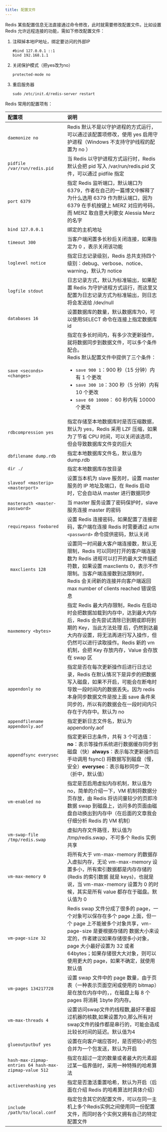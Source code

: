 ```yaml
---
title: 配置文件
---
```


Redis 某些配置信息无法直接通过命令修改，此时就需要修改配置文件。比如设置 Redis 允许远程连接的功能，需如下修改配置文件：

1. 注释掉本地IP地址，绑定要访问的外部IP

   ```shell
   #bind 127.0.0.1 ::1
   bind 192.168.1.1
   ```

2. 关闭保护模式（把yes改为no）

   ```shell
   protected-mode no
   ```

3. 重启服务器

   ```shell
   sudo /etc/init.d/redis-server restart
   ```

Redis 常用的配置项有：

| 配置项                                                 | 说明                                                         |
| :----------------------------------------------------- | :----------------------------------------------------------- |
| `daemonize no`                                         | Redis 默认不是以守护进程的方式运行，可以通过该配置项修改，使用 yes 启用守护进程（Windows 不支持守护线程的配置为 no ） |
| `pidfile /var/run/redis.pid`                           | 当 Redis 以守护进程方式运行时，Redis 默认会把 pid 写入 /var/run/redis.pid 文件，可以通过 pidfile 指定 |
| `port 6379`                                            | 指定 Redis 监听端口，默认端口为 6379，作者在自己的一篇博文中解释了为什么选用 6379 作为默认端口，因为 6379 在手机按键上 MERZ 对应的号码，而 MERZ 取自意大利歌女 Alessia Merz 的名字 |
| `bind 127.0.0.1`                                       | 绑定的主机地址                                               |
| `timeout 300`                                          | 当客户端闲置多长秒后关闭连接，如果指定为 0 ，表示关闭该功能  |
| `loglevel notice`                                      | 指定日志记录级别，Redis 总共支持四个级别：debug、verbose、notice、warning，默认为 notice |
| `logfile stdout`                                       | 日志记录方式，默认为标准输出，如果配置 Redis 为守护进程方式运行，而这里又配置为日志记录方式为标准输出，则日志将会发送给 /dev/null |
| `databases 16`                                         | 设置数据库的数量，默认数据库为0，可以使用SELECT 命令在连接上指定数据库id |
| `save <seconds> <changes>`                             | 指定在多长时间内，有多少次更新操作，就将数据同步到数据文件，可以多个条件配合。<br />Redis 默认配置文件中提供了三个条件：<ul><li>`save 900 1`：900 秒（15 分钟）内有 1 个更改</li><li>`save 300 10`：300 秒（5 分钟）内有 10 个更改</li><li>`save 60 10000`： 60 秒内有 10000 个更改</li></ul> |
| `rdbcompression yes`                                   | 指定存储至本地数据库时是否压缩数据，默认为 yes，Redis 采用 LZF 压缩，如果为了节省 CPU 时间，可以关闭该选项，但会导致数据库文件变的巨大 |
| `dbfilename dump.rdb`                                  | 指定本地数据库文件名，默认值为 dump.rdb                      |
| `dir ./`                                               | 指定本地数据库存放目录                                       |
| `slaveof <masterip> <masterport>`                      | 设置当本机为 slave 服务时，设置 master 服务的 IP 地址及端口，在 Redis 启动时，它会自动从 master 进行数据同步 |
| `masterauth <master-password>`                         | 当 master 服务设置了密码保护时，slave 服务连接 master 的密码 |
| `requirepass foobared`                                 | 设置 Redis 连接密码，如果配置了连接密码，客户端在连接 Redis 时需要通过 `AUTH <password>` 命令提供密码，默认关闭 |
| ` maxclients 128`                                      | 设置同一时间最大客户端连接数，默认无限制，Redis 可以同时打开的客户端连接数为 Redis 进程可以打开的最大文件描述符数，如果设置 maxclients 0，表示不作限制。当客户端连接数到达限制时，Redis 会关闭新的连接并向客户端返回 max number of clients reached 错误信息 |
| `maxmemory <bytes>`                                    | 指定 Redis 最大内存限制，Redis 在启动时会把数据加载到内存中，达到最大内存后，Redis 会先尝试清除已到期或即将到期的 Key，当此方法处理 后，仍然到达最大内存设置，将无法再进行写入操作，但仍然可以进行读取操作。Redis 新的 vm 机制，会把 Key 存放内存，Value 会存放在 swap 区 |
| `appendonly no`                                        | 指定是否在每次更新操作后进行日志记录，Redis 在默认情况下是异步的把数据写入磁盘，如果不开启，可能会在断电时导致一段时间内的数据丢失。因为 redis 本身同步数据文件是按上面 save 条件来同步的，所以有的数据会在一段时间内只存在于内存中。默认为 no |
| `appendfilename appendonly.aof`                        | 指定更新日志文件名，默认为 appendonly.aof                    |
| `appendfsync everysec`                                 | 指定更新日志条件，共有 3 个可选值：**no**：表示等操作系统进行数据缓存同步到磁盘（快）**always**：表示每次更新操作后手动调用 fsync() 将数据写到磁盘（慢，安全）**everysec**：表示每秒同步一次（折中，默认值） |
| `vm-enabled no`                                        | 指定是否启用虚拟内存机制，默认值为 no，简单的介绍一下，VM 机制将数据分页存放，由 Redis 将访问量较少的页即冷数据 swap 到磁盘上，访问多的页面由磁盘自动换出到内存中（在后面的文章我会仔细分析 Redis 的 VM 机制） |
| `vm-swap-file /tmp/redis.swap`                         | 虚拟内存文件路径，默认值为 /tmp/redis.swap，不可多个 Redis 实例共享 |
| `vm-max-memory 0`                                      | 将所有大于 vm-max-memory 的数据存入虚拟内存，无论 vm-max-memory 设置多小，所有索引数据都是内存存储的(Redis 的索引数据 就是 keys)，也就是说，当 vm-max-memory 设置为 0 的时候，其实是所有 value 都存在于磁盘。默认值为 0 |
| `vm-page-size 32`                                      | Redis swap 文件分成了很多的 page，一个对象可以保存在多个 page 上面，但一个 page 上不能被多个对象共享，vm-page-size 是要根据存储的 数据大小来设定的，作者建议如果存储很多小对象，page 大小最好设置为 32 或者 64bytes；如果存储很大大对象，则可以使用更大的 page，如果不确定，就使用默认值 |
| `vm-pages 134217728`                                   | 设置 swap 文件中的 page 数量，由于页表（一种表示页面空闲或使用的 bitmap）是在放在内存中的，，在磁盘上每 8 个 pages 将消耗 1byte 的内存。 |
| `vm-max-threads 4`                                     | 设置访问swap文件的线程数,最好不要超过机器的核数,如果设置为0,那么所有对swap文件的操作都是串行的，可能会造成比较长时间的延迟。默认值为4 |
| `glueoutputbuf yes`                                    | 设置在向客户端应答时，是否把较小的包合并为一个包发送，默认为开启 |
| `hash-max-zipmap-entries 64 hash-max-zipmap-value 512` | 指定在超过一定的数量或者最大的元素超过某一临界值时，采用一种特殊的哈希算法 |
| `activerehashing yes`                                  | 指定是否激活重置哈希，默认为开启（后面在介绍 Redis 的哈希算法时具体介绍） |
| `include /path/to/local.conf`                          | 指定包含其它的配置文件，可以在同一主机上多个Redis实例之间使用同一份配置文件，而同时各个实例又拥有自己的特定配置文件 |